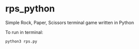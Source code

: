 # rps_python
Simple Rock, Paper, Scissors terminal game written in Python

To run in terminal:

`python3 rps.py`
